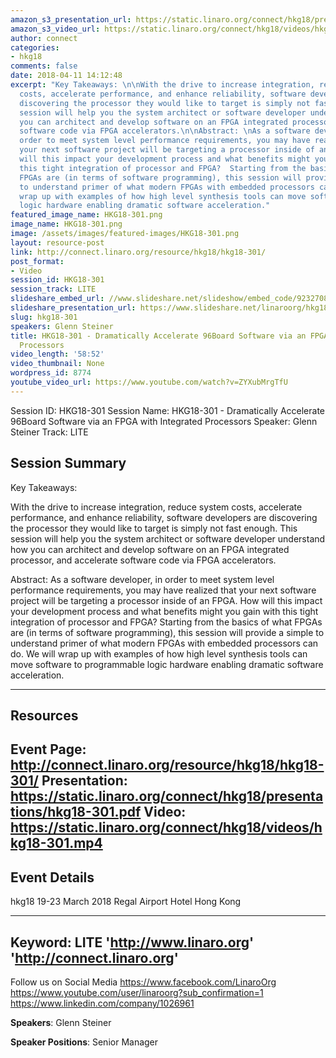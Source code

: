 ```yaml
---
amazon_s3_presentation_url: https://static.linaro.org/connect/hkg18/presentations/hkg18-301.pdf
amazon_s3_video_url: https://static.linaro.org/connect/hkg18/videos/hkg18-301.mp4
author: connect
categories:
- hkg18
comments: false
date: 2018-04-11 14:12:48
excerpt: "Key Takeaways: \n\nWith the drive to increase integration, reduce system
  costs, accelerate performance, and enhance reliability, software developers are
  discovering the processor they would like to target is simply not fast enough.  This
  session will help you the system architect or software developer understand how
  you can architect and develop software on an FPGA integrated processor, and accelerate
  software code via FPGA accelerators.\n\nAbstract: \nAs a software developer, in
  order to meet system level performance requirements, you may have realized that
  your next software project will be targeting a processor inside of an FPGA.  How
  will this impact your development process and what benefits might you gain with
  this tight integration of processor and FPGA?  Starting from the basics of what
  FPGAs are (in terms of software programming), this session will provide a simple
  to understand primer of what modern FPGAs with embedded processors can do.  We will
  wrap up with examples of how high level synthesis tools can move software to programmable
  logic hardware enabling dramatic software acceleration."
featured_image_name: HKG18-301.png
image_name: HKG18-301.png
image: /assets/images/featured-images/HKG18-301.png
layout: resource-post
link: http://connect.linaro.org/resource/hkg18/hkg18-301/
post_format:
- Video
session_id: HKG18-301
session_track: LITE
slideshare_embed_url: //www.slideshare.net/slideshow/embed_code/92327087
slideshare_presentation_url: https://www.slideshare.net/linaroorg/hkg18301-dramatically-accelerate-96board-software-via-an-fpga-with-integrated-processors
slug: hkg18-301
speakers: Glenn Steiner
title: HKG18-301 - Dramatically Accelerate 96Board Software via an FPGA with Integrated
  Processors
video_length: '58:52'
video_thumbnail: None
wordpress_id: 8774
youtube_video_url: https://www.youtube.com/watch?v=ZYXubMrgTfU
---
```


Session ID: HKG18-301
Session Name: HKG18-301 - Dramatically Accelerate 96Board Software via an FPGA with Integrated Processors
Speaker: Glenn Steiner
Track: LITE


## Session Summary
Key Takeaways:

With the drive to increase integration, reduce system costs, accelerate performance, and enhance reliability, software developers are discovering the processor they would like to target is simply not fast enough.  This session will help you the system architect or software developer understand how you can architect and develop software on an FPGA integrated processor, and accelerate software code via FPGA accelerators.

Abstract:
As a software developer, in order to meet system level performance requirements, you may have realized that your next software project will be targeting a processor inside of an FPGA.  How will this impact your development process and what benefits might you gain with this tight integration of processor and FPGA?  Starting from the basics of what FPGAs are (in terms of software programming), this session will provide a simple to understand primer of what modern FPGAs with embedded processors can do.  We will wrap up with examples of how high level synthesis tools can move software to programmable logic hardware enabling dramatic software acceleration.


---------------------------------------------------
## Resources
Event Page: http://connect.linaro.org/resource/hkg18/hkg18-301/
Presentation: https://static.linaro.org/connect/hkg18/presentations/hkg18-301.pdf
Video: https://static.linaro.org/connect/hkg18/videos/hkg18-301.mp4
 ---------------------------------------------------
## Event Details
hkg18
19-23 March 2018
Regal Airport Hotel Hong Kong

---------------------------------------------------
Keyword: LITE
'http://www.linaro.org'
'http://connect.linaro.org'
---------------------------------------------------
Follow us on Social Media
https://www.facebook.com/LinaroOrg
https://www.youtube.com/user/linaroorg?sub_confirmation=1
https://www.linkedin.com/company/1026961

**Speakers**: Glenn Steiner

**Speaker Positions**: Senior Manager
